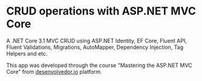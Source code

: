 # CRUD operations with ASP.NET MVC Core 

A .NET Core 3.1 MVC CRUD using ASP.NET Identity, EF Core, Fluent API, Fluent Validations, Migrations, AutoMapper, Dependency Injection, Tag Helpers and etc.

This app was developed through the course "Mastering the ASP.NET MVC Core" from [desenvolvedor.io](https://desenvolvedor.io/curso-online-dominando-o-asp-net-mvc-core) platform.
